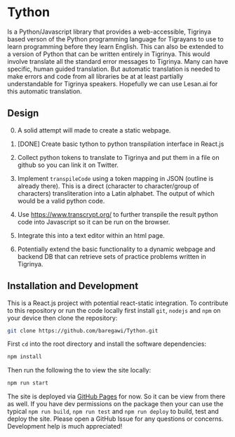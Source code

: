 # Tython

Is a Python/Javascript library that provides a web-accessible, Tigrinya based verson of the Python programming language for Tigrayans to use to learn programming before they learn English. This can also be extended to a version of Python that can be written entirely in Tigrinya. This would involve translate all the standard error messages to Tigrinya. Many can have specific, human guided translation. But automatic translation is needed to make errors and code from all libraries be at at least partially understandable for Tigrinya speakers. Hopefully we can use Lesan.ai for this automatic translation.

## Design

0) A solid attempt will made to create a static webpage.

1) [DONE] Create basic tython to python transpilation interface in React.js

2) Collect python tokens to translate to Tigrinya and put them in a file on github so you can link it on Twitter.

3) Implement `transpileCode` using a token mapping in JSON (outline is already there). This is a direct (character to character/group of characters) transliteration into a Latin alphabet. The output of which would be a valid python code.

4) Use https://www.transcrypt.org/ to further transpile the result python code into Javascript so it can be run on the browser.

5) Integrate this into a text editor within an html page.

6) Potentially extend the basic functionality to a dynamic webpage and backend DB that can retrieve sets of practice problems written in Tigrinya.

## Installation and Development

This is a React.js project with potential react-static integration. To contribute to this repository or run the code locally first install `git`, `nodejs` and `npm` on your device then clone the repository:

```bash
git clone https://github.com/baregawi/Tython.git
```

First `cd` into the root directory and install the software dependencies:
```bash
npm install
```

Then run the following the to view the site locally:

```bash
npm run start
```

The site is deployed via [GitHub Pages](https://pages.github.com/) for now. So it can be view from there as well. If you have dev permissions on the package then your can use the typical `npm run build`, `npm run test` and `npm run deploy` to build, test and deploy the site. Please open a GitHub Issue for any questions or concerns. Development help is much appreciated!
